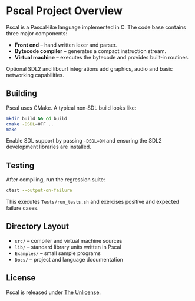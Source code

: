 # Pscal Project Overview

Pscal is a Pascal‑like language implemented in C.  The code base contains
three major components:

* **Front end** – hand written lexer and parser.
* **Bytecode compiler** – generates a compact instruction stream.
* **Virtual machine** – executes the bytecode and provides built‑in routines.

Optional SDL2 and libcurl integrations add graphics, audio and basic
networking capabilities.

## Building

Pscal uses CMake.  A typical non‑SDL build looks like:

```sh
mkdir build && cd build
cmake -DSDL=OFF ..
make
```

Enable SDL support by passing `-DSDL=ON` and ensuring the SDL2 development
libraries are installed.

## Testing

After compiling, run the regression suite:

```sh
ctest --output-on-failure
```

This executes `Tests/run_tests.sh` and exercises positive and expected
failure cases.

## Directory Layout

* `src/` – compiler and virtual machine sources
* `lib/` – standard library units written in Pscal
* `Examples/` – small sample programs
* `Docs/` – project and language documentation

## License

Pscal is released under [The Unlicense](../LICENSE).

